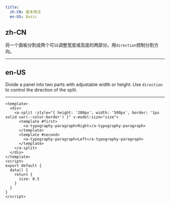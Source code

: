 ```yaml
title:
  zh-CN: 基本用法
  en-US: Basic
```

## zh-CN

将一个面板分割成两个可以调整宽度或高度的两部分。用`direction`控制分割方向。

---

## en-US

Divide a panel into two parts with adjustable width or height. Use `direction` to control the direction of the split.

---

```vue
<template>
  <div>
    <a-split :style="{ height: '200px', width: '500px', border: '1px solid var(--color-border') }" v-model:size="size">
      <template #first>
        <a-typography-paragraph>Right</a-typography-paragraph>
      </template>
      <template #second>
        <a-typography-paragraph>Left</a-typography-paragraph>
      </template>
    </a-split>
  </div>
</template>
<script>
export default {
  data() {
    return {
      size: 0.5
    }
  }
}
</script>
```
